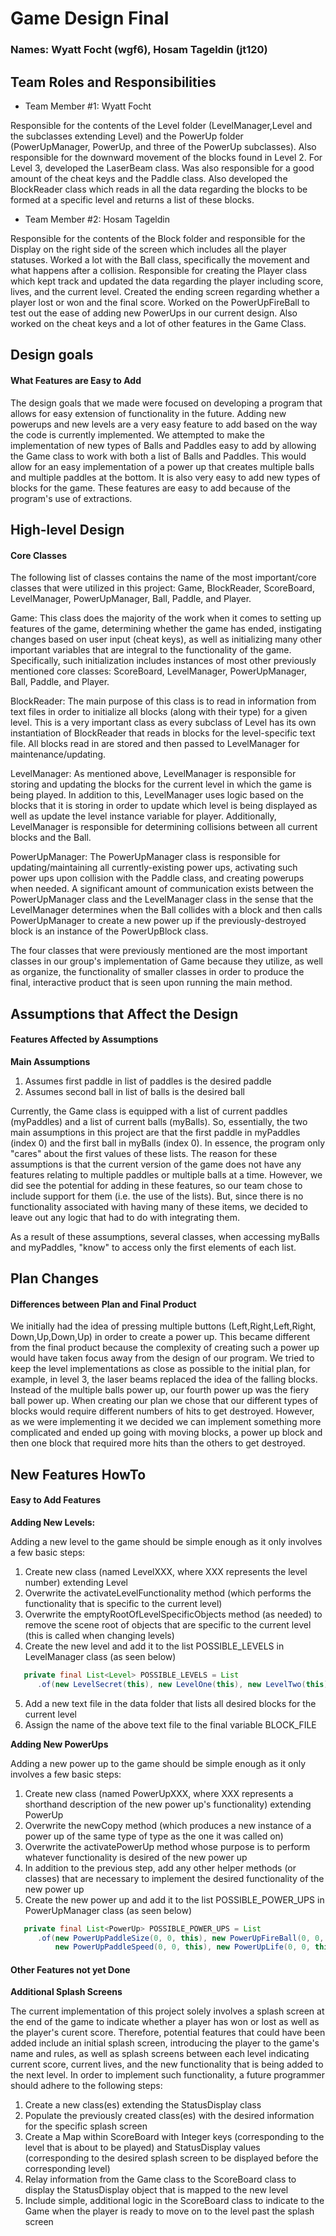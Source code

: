 # Game Design Final
### Names: Wyatt Focht (wgf6), Hosam Tageldin (jt120)

## Team Roles and Responsibilities

 * Team Member #1: Wyatt Focht
 
 Responsible for the contents of the Level folder (LevelManager,Level and the 
 subclasses extending Level) and the PowerUp folder (PowerUpManager, PowerUp, and
 three of the PowerUp subclasses). Also responsible for the downward movement
 of the blocks found in Level 2. For Level 3, developed the LaserBeam class. 
 Was also responsible for a good amount of the cheat keys and the Paddle class.
 Also developed the BlockReader class which reads in all the data regarding
 the blocks to be formed at a specific level and returns a list of these blocks.

 * Team Member #2: Hosam Tageldin
 
 Responsible for the contents of the Block folder and responsible for the Display on the right side of the screen which includes all the player statuses. 
 Worked a lot with the Ball class, specifically the movement and what happens after a collision.
 Responsible for creating the Player class which kept track and updated the data regarding the player
 including score, lives, and the current level. Created the ending screen regarding whether a player
 lost or won and the final score. Worked on the PowerUpFireBall to test out
 the ease of adding new PowerUps in our current design. Also worked on the cheat keys and a lot of other
 features in the Game Class.

## Design goals

#### What Features are Easy to Add

The design goals that we made were focused on developing a program that allows
for easy extension of functionality in the future. Adding new powerups and 
new levels are a very easy feature to add based on the way the code is currently
implemented. We attempted to make the implementation of new types of Balls and 
Paddles easy to add by allowing the Game class to work with both a list of 
Balls and Paddles. This would allow for an easy implementation of a power up
that creates multiple balls and multiple paddles at the bottom. It is also 
very easy to add new types of blocks for the game. These features are easy
to add because of the program's use of extractions.


## High-level Design

#### Core Classes

The following list of classes contains the name of the most important/core classes that were utilized in this project: Game, BlockReader, ScoreBoard, LevelManager, PowerUpManager, Ball, Paddle, and Player.

Game: This class does the majority of the work when it comes to setting up features of the game, determining whether the game has ended, instigating changes based on user input (cheat keys), as well as initializing many other important variables that are integral to the functionality of the game.  Specifically, such initialization includes instances of most other previously mentioned core classes: ScoreBoard, LevelManager, PowerUpManager, Ball, Paddle, and Player.

BlockReader: The main purpose of this class is to read in information from text files in order to initialize all blocks (along with their type) for a given level.  This is a very important class as every subclass of Level has its own instantiation of BlockReader that reads in blocks for the level-specific text file.  All blocks read in are stored and then passed to LevelManager for maintenance/updating.

LevelManager: As mentioned above, LevelManager is responsible for storing and updating the blocks for the current level in which the game is being played.  In addition to this, LevelManager uses logic based on the blocks that it is storing in order to update which level is being displayed as well as update the level instance variable for player.  Additionally, LevelManager is responsible for determining collisions between all current blocks and the Ball.

PowerUpManager:  The PowerUpManager class is responsible for updating/maintaining all currently-existing power ups, activating such power ups upon collision with the Paddle class, and creating powerups when needed.  A significant amount of communication exists between the PowerUpManager class and the LevelManager class in the sense that the LevelManager determines when the Ball collides with a block and then calls PowerUpManager to create a new power up if the previously-destroyed block is an instance of the PowerUpBlock class.

The four classes that were previously mentioned are the most important classes in our group's implementation of Game because they utilize, as well as organize, the functionality of smaller classes in order to produce the final, interactive product that is seen upon running the main method. 


## Assumptions that Affect the Design


#### Features Affected by Assumptions

**Main Assumptions**

1. Assumes first paddle in list of paddles is the desired paddle
2. Assumes second ball in list of balls is the desired ball

Currently, the Game class is equipped with a list of current paddles (myPaddles) and a list of current balls (myBalls).  So, essentially, the two main assumptions in this project are that the first paddle in myPaddles (index 0) and the first ball in myBalls (index 0).  In essence, the program only "cares" about the first values of these lists.  The reason for these assumptions is that the current version of the game does not have any features relating to multiple paddles or multiple balls at a time.  However, we did see the potential for adding in these features, so our team chose to include support for them (i.e. the use of the lists).  But, since there is no functionality associated with having many of these items, we decided to leave out any logic that had to do with integrating them.

As a result of these assumptions, several classes, when accessing myBalls and myPaddles, "know" to access only the first elements of each list.


## Plan Changes

#### Differences between Plan and Final Product

We initially had the idea of pressing multiple buttons (Left,Right,Left,Right,
Down,Up,Down,Up) in order to create a power up. This became different from the 
final product because the complexity of creating such a power up would have taken
focus away from the design of our program. We tried to keep the level implementations
as close as possible to the initial plan, for example, in level 3, the laser
beams replaced the idea of the falling blocks. Instead of the multiple balls
power up, our fourth power up was the fiery ball power up. When creating our
plan we chose that our different types of blocks would require different numbers
of hits to get destroyed. However, as we were implementing it we decided 
we can implement something more complicated and ended up going with 
moving blocks, a power up block and then one block that required more hits
than the others to get destroyed.

## New Features HowTo

#### Easy to Add Features

**Adding New Levels:**

Adding a new level to the game should be simple enough as it only involves a few basic steps:
1. Create new class (named LevelXXX, where XXX represents the level number) extending Level
2. Overwrite the activateLevelFunctionality method (which performs the functionality that is specific to the current level)
3. Overwrite the emptyRootOfLevelSpecificObjects method (as needed) to remove the scene root of objects that are specific to the current level (this is called when changing levels) 
4. Create the new level and add it to the list POSSIBLE_LEVELS in LevelManager class (as seen below)

```java
   private final List<Level> POSSIBLE_LEVELS = List
      .of(new LevelSecret(this), new LevelOne(this), new LevelTwo(this), new LevelThree(this));
```

5. Add a new text file in the data folder that lists all desired blocks for the current level
6. Assign the name of the above text file to the final variable BLOCK_FILE

**Adding New PowerUps**

Adding a new power up to the game should be simple enough as it only involves a few basic steps:
1. Create new class (named PowerUpXXX, where XXX represents a shorthand description of the new power up's functionality) extending PowerUp
2. Overwrite the newCopy method (which produces a new instance of a power up of the same type of type as the one it was called on)
3. Overwrite the activatePowerUp method whose purpose is to perform whatever functionality is desired of the new power up
4. In addition to the previous step, add any other helper methods (or classes) that are necessary to implement the desired functionality of the new power up
5. Create the new power up and add it to the list POSSIBLE_POWER_UPS in PowerUpManager class (as seen below)

```java
   private final List<PowerUp> POSSIBLE_POWER_UPS = List
      .of(new PowerUpPaddleSize(0, 0, this), new PowerUpFireBall(0, 0, this),
          new PowerUpPaddleSpeed(0, 0, this), new PowerUpLife(0, 0, this));
```


#### Other Features not yet Done

**Additional Splash Screens**

The current implementation of this project solely involves a splash screen at the end of the game to indicate whether a player has won or lost as well as the player's curent score.  Therefore, potential features that could have been added include an initial splash screen, introducing the player to the game's name and rules, as well as splash screens between each level indicating current score, current lives, and the new functionality that is being added to the next level.  In order to implement such functionality, a future programmer should adhere to the following steps:

1. Create a new class(es) extending the StatusDisplay class
2. Populate the previously created class(es) with the desired information for the specific splash screen
3. Create a Map within ScoreBoard with Integer keys (corresponding to the level that is about to be played) and StatusDisplay values (corresponding to the desired splash screen to be displayed before the corresponding level)
4. Relay information from the Game class to the ScoreBoard class to display the StatusDisplay object that is mapped to the new level
5. Include simple, additional logic in the ScoreBoard class to indicate to the Game when the player is ready to move on to the level past the splash screen

